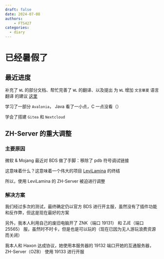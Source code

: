```yaml
---
draft: false
date: 2024-07-08
authors:
    - FTS427
categories:
  - diary
---
```


# 已经暑假了

## 最近进度

补充了 `WL` 的部分文档、帮忙完善了 `WL` 的翻译、以及提出 为 `WL` 增加 `文言華夏` 语言翻译 的建议 [这里](https://github.com/Blessing-Studio/WonderLab.Override/issues/8)

学习了一部分 `Avalonia`， Java 看了一小点，C 一点没看（）

学会了搭建 `Gitea` 和 `Nextcloud`

## ZH-Server 的重大调整

### 主要原因

微软 & Mojang 最近对 BDS 做了手脚：移除了 pdb 符号调试链接

这意味着什么？这意味着一个伟大的项目 [LeviLamina](https://github.com/LiteLDev/LeviLamina) 的终结

所以，使用 LeviLamina 的 ZH-Server 被迫进行调整

### 解决方案

我们经过多次的测试，最终确定仍以官方 BDS 进行开主服，虽然没有了插件功能和反作弊，但这是现在最好的方案

另外，我本人利用自己的废旧电脑开了 ZNK（端口 19131） 和 ZJE（端口 25565） 服，虽然时不时卡，但是也是可以玩的（现在已因为无人游玩浪费资源而关闭）

我本人和 Haxon 达成协议，她使用本服务器的 19132 端口开她的互通服务器，ZH-Server（OZB） 使用 19133 进行开服
